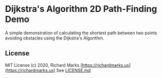 # Dijkstra's Algorithm 2D Path-Finding Demo

A simple demonstration of calculating the shortest path between two points avoiding obstacles using the Dijkstra's Algorithm.


## License
MIT License (c) 2020, Richard Marks [https://richardmarks.us](https://richardmarks.us)
See [LICENSE.md](./LICENSE.md)
